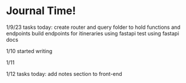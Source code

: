 # Journal Time!

1/9/23
tasks today:
create router and query folder to hold functions and endpoints
build endpoints for itineraries using fastapi
test using fastapi docs

1/10
started writing 


1/11

1/12
tasks today:
add notes section to front-end

